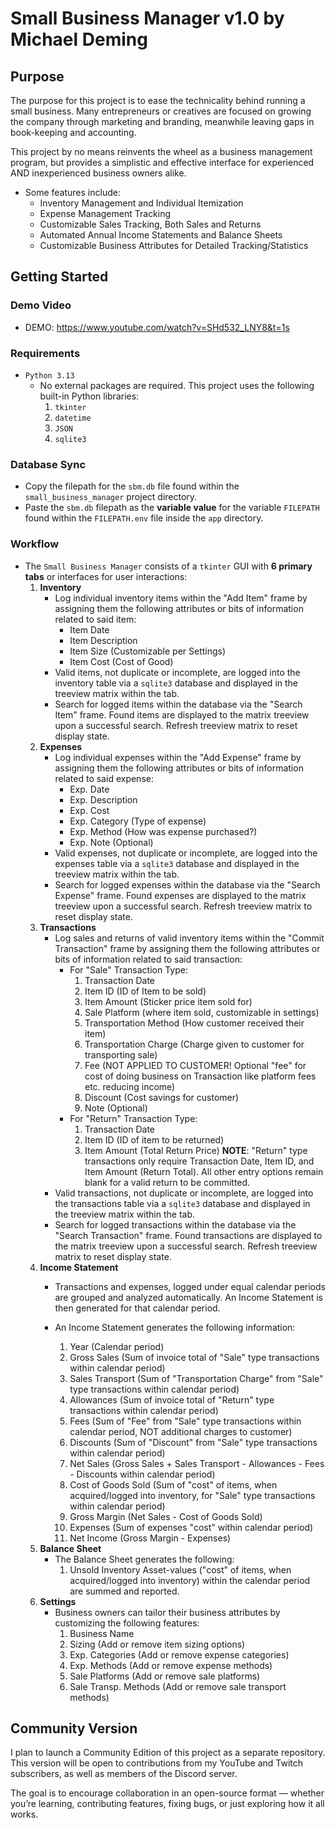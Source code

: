 # Small Business Manager v1.0 by Michael Deming

## Purpose

The purpose for this project is to ease the technicality behind running a small business. Many entrepreneurs or creatives are focused on growing the company through marketing and branding, meanwhile leaving gaps in book-keeping and accounting. 

This project by no means reinvents the wheel as a business management program, but provides a simplistic and effective interface for experienced AND inexperienced business owners alike. 


- Some features include:
    - Inventory Management and Individual Itemization
    - Expense Management Tracking
    - Customizable Sales Tracking, Both Sales and Returns
    - Automated Annual Income Statements and Balance Sheets
    - Customizable Business Attributes for Detailed Tracking/Statistics

## Getting Started

### Demo Video

- DEMO: https://www.youtube.com/watch?v=SHd532_LNY8&t=1s

### Requirements

- `Python 3.13`
    - No external packages are required. This project uses the following built-in Python libraries:
        1. `tkinter`
        2. `datetime`
        3. `JSON`
        4. `sqlite3`

### Database Sync

- Copy the filepath for the `sbm.db` file found within the `small_business_manager` project directory. 
- Paste the `sbm.db` filepath as the **variable value** for the variable `FILEPATH` found within the `FILEPATH.env` file inside the `app` directory.

### Workflow

- The `Small Business Manager` consists of a `tkinter` GUI with **6 primary tabs** or interfaces for user interactions:
    1. **Inventory**
        - Log individual inventory items within the "Add Item" frame by assigning them the following attributes or bits of information related to said item:
            - Item Date
            - Item Description
            - Item Size (Customizable per Settings)
            - Item Cost (Cost of Good)
        - Valid items, not duplicate or incomplete, are logged into the inventory table via a `sqlite3` database and displayed in the treeview matrix within the tab.
        - Search for logged items within the database via the "Search Item" frame. Found items are displayed to the matrix treeview upon a successful search. Refresh treeview matrix to reset display state.
    2. **Expenses**
        - Log individual expenses within the "Add Expense" frame by assigning them the following attributes or bits of information related to said expense:
            - Exp. Date
            - Exp. Description
            - Exp. Cost 
            - Exp. Category (Type of expense)
            - Exp. Method (How was expense purchased?)
            - Exp. Note (Optional)
        - Valid expenses, not duplicate or incomplete, are logged into the expenses table via a `sqlite3` database and displayed in the treeview matrix within the tab.
        - Search for logged expenses within the database via the "Search Expense" frame. Found expenses are displayed to the matrix treeview upon a successful search. Refresh treeview matrix to reset display state.
    3. **Transactions**
        - Log sales and returns of valid inventory items within the "Commit Transaction" frame by assigning them the following attributes or bits of information related to said transaction:
            - For "Sale" Transaction Type:
                1. Transaction Date
                2. Item ID (ID of Item to be sold)
                3. Item Amount (Sticker price item sold for)
                4. Sale Platform (where item sold, customizable in settings)
                5. Transportation Method (How customer received their item)
                6. Transportation Charge (Charge given to customer for transporting sale)
                7. Fee (NOT APPLIED TO CUSTOMER! Optional "fee" for cost of doing business on Transaction like platform fees etc. reducing income)
                8. Discount (Cost savings for customer)
                9. Note (Optional)
            - For "Return" Transaction Type:
                1. Transaction Date
                2. Item ID (ID of item to be returned)
                3. Item Amount (Total Return Price)
                **NOTE**: "Return" type transactions only require Transaction Date, Item ID, and Item Amount (Return Total). All other entry options remain blank for a valid return to be committed.  
        - Valid transactions, not duplicate or incomplete, are logged into the transactions table via a `sqlite3` database and displayed in the treeview matrix within the tab.
        - Search for logged transactions within the database via the "Search Transaction" frame. Found transactions are displayed to the matrix treeview upon a successful search. Refresh treeview matrix to reset display state.
    4. **Income Statement**
        - Transactions and expenses, logged under equal calendar periods are grouped and analyzed automatically. An Income Statement is then generated for that calendar period. 
        
        - An Income Statement generates the following information:
            1. Year (Calendar period)
            2. Gross Sales (Sum of invoice total of "Sale" type transactions within calendar period)
            3. Sales Transport (Sum of "Transportation Charge" from "Sale" type transactions within calendar period)
            4. Allowances (Sum of invoice total of "Return" type transactions within calendar period)
            5. Fees (Sum of "Fee" from "Sale" type transactions within calendar period, NOT additional charges to customer)
            6. Discounts (Sum of "Discount" from "Sale" type transactions within calendar period)
            7. Net Sales (Gross Sales + Sales Transport - Allowances - Fees - Discounts within calendar period)
            8. Cost of Goods Sold (Sum of "cost" of items, when acquired/logged into inventory, for "Sale" type transactions within calendar period)
            9. Gross Margin (Net Sales - Cost of Goods Sold)
            10. Expenses (Sum of expenses "cost" within calendar period)
            11. Net Income (Gross Margin - Expenses)
    5. **Balance Sheet**
        - The Balance Sheet generates the following:
            1. Unsold Inventory Asset-values ("cost" of items, when acquired/logged into inventory) within the calendar period are summed and reported.
    6. **Settings**
        - Business owners can tailor their business attributes by customizing the following features:
            1. Business Name
            2. Sizing (Add or remove item sizing options)
            3. Exp. Categories (Add or remove expense categories)
            4. Exp. Methods (Add or remove expense methods)
            5. Sale Platforms (Add or remove sale platforms)
            6. Sale Transp. Methods (Add or remove sale transport methods)

## Community Version

I plan to launch a Community Edition of this project as a separate repository. This version will be open to contributions from my YouTube and Twitch subscribers, as well as members of the Discord server.

The goal is to encourage collaboration in an open-source format — whether you’re learning, contributing features, fixing bugs, or just exploring how it all works.